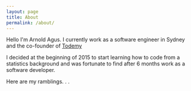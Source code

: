 ```yaml
---
layout: page
title: About
permalink: /about/
---
```


Hello I'm Arnold Agus. I currently work as a software engineer in Sydney and the co-founder of [Todemy](https://todemy.com)

I decided at the beginning of 2015 to start learning how to code from a statistics background and was fortunate to find after 6 months work as a software developer.

Here are my ramblings. . .

